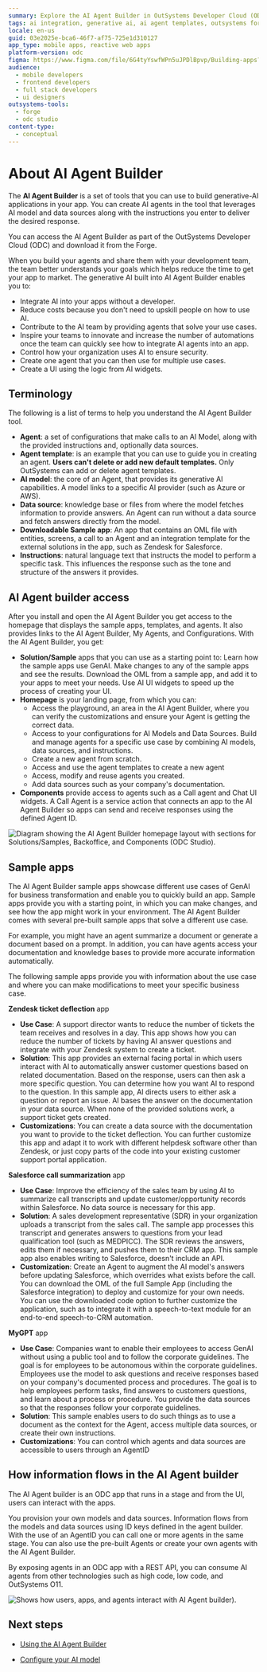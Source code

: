 ```yaml
---
summary: Explore the AI Agent Builder in OutSystems Developer Cloud (ODC) to build generative AI applications efficiently.
tags: ai integration, generative ai, ai agent templates, outsystems forge, ai model consumption
locale: en-us
guid: 03e2025e-bca6-46f7-af75-725e1d310127
app_type: mobile apps, reactive web apps
platform-version: odc
figma: https://www.figma.com/file/6G4tyYswfWPn5uJPDlBpvp/Building-apps?type=design&node-id=5075%3A162&mode=design&t=L8AQ4Cz4ktXvgIdw-1
audience:
  - mobile developers
  - frontend developers
  - full stack developers
  - ui designers
outsystems-tools:
  - forge
  - odc studio
content-type:
  - conceptual
---
```


# About AI Agent Builder

The **AI Agent Builder** is a set of tools that you can use to build generative-AI applications in your app. You can create AI agents in the tool that leverages AI model and data sources along with the instructions you enter to deliver the desired response. 

You can access the AI Agent Builder as part of the OutSystems Developer Cloud (ODC) and download it from the Forge.  

When you build your agents and share them with your development team, the team better understands your goals which helps reduce the time to get your app to market. The generative AI built into AI Agent Builder enables you to:

* Integrate AI into your apps without a developer.
* Reduce costs because you don't need to upskill people on how to use AI.
* Contribute to the AI team by providing agents that solve your use cases.
* Inspire your teams to innovate and increase the number of automations once the team can quickly see how to integrate AI agents into an app.
* Control how your organization uses AI to ensure security.
* Create one agent that you can then use for multiple use cases.
* Create a UI using the logic from AI widgets.

## Terminology

The following is a list of terms to help you understand the AI Agent Builder tool.

* **Agent**: a set of configurations that make calls to an AI Model, along with the provided instructions and, optionally data sources.
* **Agent template**: is an example that you can use to guide you in creating an agent. **Users can't delete or add new default templates.** Only OutSystems can add or delete agent templates.
* **AI model**: the core of an Agent, that provides its generative AI capabilities. A model links to a specific AI provider (such as Azure or AWS).
* **Data source**: knowledge base or files from where the model fetches information to provide answers. An Agent can run without a data source and fetch answers directly from the model.
* **Downloadable Sample app**: An app that contains an OML file with entities, screens, a call to an Agent and an integration template for the external solutions in the app, such as Zendesk for Salesforce.
* **Instructions**: natural language text that instructs the model to perform a specific task. This influences the response such as the tone and structure of the answers it provides.

## AI Agent builder access

After you install and open the AI Agent Builder you get access to the homepage that displays the sample apps, templates, and agents. It also provides links to the AI Agent Builder, My Agents, and Configurations. With the AI Agent Builder, you get:

* **Solution/Sample** apps that you can use as a starting point to:
Learn how the sample apps use GenAI.
Make changes to any of the sample apps and see the results.
Download the OML from a sample app, and add it to your apps  to meet your needs.
Use AI UI widgets to speed up the process of creating your UI.  
* **Homepage** is your landing page,  from which you can:
    * Access the playground, an area in the AI Agent Builder, where you can verify the customizations and ensure your Agent is getting the correct data.
    * Access to your configurations for AI Models and Data Sources.
Build and manage agents for a specific use case by combining AI models, data sources, and instructions.
    * Create a new agent from scratch.
    * Access and use the agent templates to create a new agent
    * Access, modify and reuse agents you created.
    * Add data sources such as your company's documentation.
* **Components** provide access to agents such as a Call agent and Chat UI widgets. A Call Agent is a service action that connects an app to the AI Agent Builder so apps can send and receive responses using the defined Agent ID.

![Diagram showing the AI Agent Builder homepage layout with sections for Solutions/Samples, Backoffice, and Components (ODC Studio).](images/ai-suite-of-tools-diag.png "AI Agent Builder interface and tool Overview")

## Sample apps

The AI Agent Builder sample apps showcase different use cases of GenAI for business transformation and enable you to quickly build an app. Sample apps provide you with a starting point, in which you can make changes, and see how the app might work in your environment. The AI Agent Builder comes with several pre-built sample apps that solve a different use case.

For example, you might have an agent summarize a document or generate a document based on a prompt. In addition, you can have agents access your documentation and knowledge bases to provide more accurate information automatically.

The following sample apps provide you with information about the use case and where you can make modifications to meet your specific business case.

**Zendesk ticket deflection** app

* **Use Case**:  A support director wants to reduce the number of tickets the team receives and resolves in a day. This app shows how you can reduce the number of tickets by having AI answer questions and integrate with your Zendesk system to create  a ticket.
* **Solution**:  This app provides an external facing portal in which users interact with AI to automatically answer customer questions based on related documentation. Based on the response, users can then ask a more specific question. You can determine how you want AI to respond to the question. In this sample app, AI directs users to either ask a question or report an issue. AI bases the answer on the documentation in your data source. When none of the provided solutions work, a support ticket gets created.
* **Customizations**: You can create a data source with the documentation you want to provide to the ticket deflection. You can further customize this app and adapt it to work with different helpdesk software other than Zendesk, or just copy parts of the code into your existing customer support portal application.

**Salesforce call summarization** app

* **Use Case**:  Improve the efficiency of the sales team by using AI to summarize call transcripts and update customer/opportunity records within Salesforce. No data source is necessary for this app.
* **Solution**: A sales development representative (SDR) in your organization uploads a transcript from the sales call. The sample app processes this transcript and generates answers to questions from your lead qualification tool (such as MEDPICC). The SDR reviews the answers, edits them if necessary, and pushes them to their CRM app. This sample app also enables writing to Salesforce, doesn't include an API.
* **Customization**: Create an Agent to augment the AI model's answers before updating Salesforce, which overrides what exists before the call. You can download the OML of the full Sample App (including the Salesforce integration) to deploy and customize for your own needs. You can use the downloaded code option to further customize the application, such as to integrate it with a speech-to-text module for an end-to-end speech-to-CRM automation.

**MyGPT** app

* **Use Case**:  Companies want to enable their employees to access GenAI without using a public tool and to follow the corporate guidelines. The goal is for employees to be autonomous within the corporate guidelines. Employees use the model to ask questions and receive responses based on your company's documented process and procedures. The goal is to help employees perform tasks, find answers to customers questions, and learn about a process or procedure. You provide the data sources so that the responses follow your corporate guidelines.
* **Solution**:  This sample enables users to do such things as to use a document as the context for the Agent, access multiple data sources, or create their own instructions.
* **Customizations**: You can control which agents and data sources are accessible to users through an AgentID

## How information flows in the AI Agent builder

The AI Agent builder is an ODC app that runs in a stage and from the UI, users can interact with the apps.

You provision your own models and data sources. Information flows from the models and data sources using ID keys defined in the agent builder. With the use of an AgentID you can call one or more agents in the same stage. You can also use the pre-built Agents or create your own agents with the AI Agent Builder.

By exposing agents in an ODC app with a REST API, you can consume AI agents from other technologies such as high code, low code, and OutSystems O11.

![Shows how users, apps, and agents interact with AI Agent builder).](images/ai-agent-builder-architecture-diag.png "AI Agent Builder architecture")

## Next steps

* [Using the AI Agent Builder](overall-process.md)

* [Configure your AI model](configure-model/intro.md)

